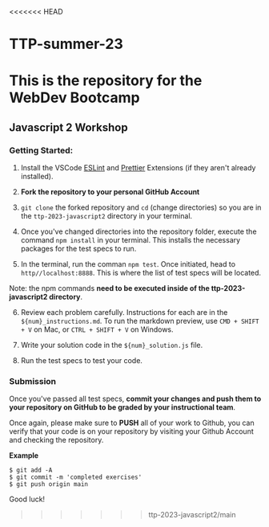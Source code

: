 <<<<<<< HEAD
# TTP-summer-23
This is the repository for the WebDev Bootcamp
=======
## Javascript 2 Workshop

### Getting Started:

1. Install the VSCode [ESLint](https://marketplace.visualstudio.com/items?itemName=dbaeumer.vscode-eslint) and [Prettier](https://marketplace.visualstudio.com/items?itemName=esbenp.prettier-vscode) Extensions (if they aren't already installed).

2. **Fork the repository to your personal GitHub Account**

3. `git clone` the forked repository and `cd` (change directories) so you are in the `ttp-2023-javascript2` directory in your terminal.

4. Once you've changed directories into the repository folder, execute the command `npm install` in your terminal. This installs the necessary packages for the test specs to run.

5. In the terminal, run the comman `npm test`. Once initiated, head to `http//localhost:8888`. This is where the list of test specs will be located.

Note: the npm commands **need to be executed inside of the ttp-2023-javascript2 directory**.

6. Review each problem carefully. Instructions for each are in the `${num}_instructions.md`. To run the markdown preview, use `CMD + SHIFT + V` on Mac, or `CTRL + SHIFT + V` on Windows.

7. Write your solution code in the `${num}_solution.js` file.

8. Run the test specs to test your code.

### Submission

Once you've passed all test specs, **commit your changes and push them to your repository on GitHub to be graded by your instructional team**.

Once again, please make sure to **PUSH** all of your work to Github, you can verify that your code is on your repository by visiting your Github Account and checking the repository.

**Example**

```
$ git add -A
$ git commit -m 'completed exercises'
$ git push origin main
```

Good luck!
>>>>>>> ttp-2023-javascript2/main
